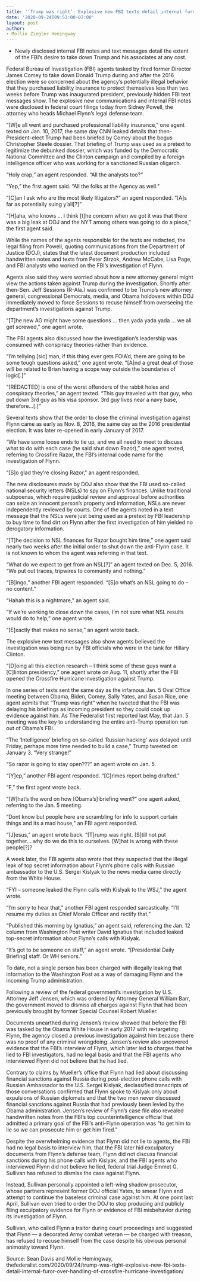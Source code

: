 ```yaml
---
title: '‘Trump was right’: Explosive new FBI texts detail internal furor over handling of ‘Crossfire Hurricane’ investigation'
date: '2020-09-24T09:53:00-07:00'
layout: post
author:
- Mollie Ziegler Hemingway
---
```


- Newly disclosed internal FBI notes and text messages detail the extent of the FBI’s desire to take down Trump and his associates at any cost.

Federal Bureau of Investigation (FBI) agents tasked by fired former Director James Comey to take down Donald Trump during and after the 2016 election were so concerned about the agency’s potentially illegal behavior that they purchased liability insurance to protect themselves less than two weeks before Trump was inaugurated president, previously hidden FBI text messages show. The explosive new communications and internal FBI notes were disclosed in federal court filings today from Sidney Powell, the attorney who heads Michael Flynn’s legal defense team.

“\[W\]e all went and purchased professional liability insurance,” one agent texted on Jan. 10, 2017, the same day CNN leaked details that then-President-elect Trump had been briefed by Comey about the bogus Christopher Steele dossier. That briefing of Trump was used as a pretext to legitimize the debunked dossier, which was funded by the Democratic National Committee and the Clinton campaign and compiled by a foreign intelligence officer who was working for a sanctioned Russian oligarch.

“Holy crap,” an agent responded. “All the analysts too?”

“Yep,” the first agent said. “All the folks at the Agency as well.”

“\[C\]an I ask who are the most likely litigators?” an agent responded. “\[A\]s far as potentially suing y’all\[?\]”

“\[H\]aha, who knows … I think \[t\]he concern when we got it was that there was a big leak at DOJ and the NYT among others was going to do a piece,” the first agent said.

While the names of the agents responsible for the texts are redacted, the legal filing from Powell, quoting communications from the Department of Justice (DOJ), states that the latest document production included handwritten notes and texts from Peter Strzok, Andrew McCabe, Lisa Page, and FBI analysts who worked on the FBI’s investigation of Flynn.

Agents also said they were worried about how a new attorney general might view the actions taken against Trump during the investigation. Shortly after then-Sen. Jeff Sessions (R-Ala.) was confirmed to be Trump’s new attorney general, congressional Democrats, media, and Obama holdovers within DOJ immediately moved to force Sessions to recuse himself from overseeing the department’s investigations against Trump.

“\[T\]he new AG might have some questions … then yada yada yada … we all get screwed,” one agent wrote.

The FBI agents also discussed how the investigation’s leadership was consumed with conspiracy theories rather than evidence.

“I’m tellying \[sic\] man, if this thing ever gets FOIA’d, there are going to be some tough questions asked,” one agent wrote. “\[A\]nd a great deal of those will be related to Brian having a scope way outside the boundaries of logic\[.\]”

“\[REDACTED\] is one of the worst offenders of the rabbit holes and conspiracy theories,” an agent texted. “This guy traveled with that guy, who put down 3rd guy as his visa sponsor. 3rd guy lives near a navy base, therefore…\[.\]”

Several texts show that the order to close the criminal investigation against Flynn came as early as Nov. 8, 2016, the same day as the 2016 presidential election. It was later re-opened in early January of 2017.

“We have some loose ends to tie up, and we all need to meet to discuss what to do with each case (he said shut down Razor),” one agent texted, referring to Crossfire Razor, the FBI’s internal code name for the investigation of Flynn.

“\[S\]o glad they’re closing Razor,” an agent responded.

The new disclosures made by DOJ also show that the FBI used so-called national security letters (NSLs) to spy on Flynn’s finances. Unlike traditional subpoenas, which require judicial review and approval before authorities can seize an innocent person’s property and information, NSLs are never independently reviewed by courts. One of the agents noted in a text message that the NSLs were just being used as a pretext by FBI leadership to buy time to find dirt on Flynn after the first investigation of him yielded no derogatory information.

“\[T\]he decision to NSL finances for Razor bought him time,” one agent said nearly two weeks after the initial order to shut down the anti-Flynn case. It is not known to whom the agent was referring in that text.

“What do we expect to get from an NSL\[?\]” an agent texted on Dec. 5, 2016. “We put out traces, tripwires to community and nothing.”

“\[B\]ingo,” another FBI agent responded. “\[S\]o what’s an NSL going to do – no content.”

“Hahah this is a nightmare,” an agent said.

“If we’re working to close down the cases, I’m not sure what NSL results would do to help,” one agent wrote.

“\[E\]xactly that makes no sense,” an agent wrote back.

The explosive new text messages also show agents believed the investigation was being run by FBI officials who were in the tank for Hillary Clinton.

“\[D\]oing all this election research – I think some of these guys want a \[C\]linton presidency,” one agent wrote on Aug. 11, shortly after the FBI opened the Crossfire Hurricane investigation against Trump.

In one series of texts sent the same day as the infamous Jan. 5 Oval Office meeting between Obama, Biden, Comey, Sally Yates, and Susan Rice, one agent admits that “Trump was right” when he tweeted that the FBI was delaying his briefings as incoming president so they could cook up evidence against him. As The Federalist first reported last May, that Jan. 5 meeting was the key to understanding the entire anti-Trump operation run out of Obama’s FBI.

“The ‘Intelligence’ briefing on so-called ‘Russian hacking’ was delayed until Friday, perhaps more time needed to build a case,” Trump tweeted on January 3. “Very strange!”

“So razor is going to stay open???” an agent wrote on Jan. 5.

“\[Y\]ep,” another FBI agent responded. “\[C\]rimes report being drafted.”

“F,” the first agent wrote back.

“\[W\]hat’s the word on how \[Obama’s\] briefing went?” one agent asked, referring to the Jan. 5 meeting.

“Dont know but people here are scrambling for info to support certain things and its a mad house,” an FBI agent responded.

“\[J\]esus,” an agent wrote back. “\[T\]rump was right. \[S\]till not put together….why do we do this to ourselves. \[W\]hat is wrong with these people\[?\]?

A week later, the FBI agents also wrote that they suspected that the illegal leak of top secret information about Flynn’s phone calls with Russian ambassador to the U.S. Sergei Kislyak to the news media came directly from the White House.

“FYI – someone leaked the Flynn calls with Kislyak to the WSJ,” the agent wrote.

“I’m sorry to hear that,” another FBI agent responded sarcastically. “I’ll resume my duties as Chief Morale Officer and rectify that.”

“Published this morning by Ignatius,” an agent said, referencing the Jan. 12 column from Washington Post writer David Ignatius that included leaked top-secret information about Flynn’s calls with Kislyak.

“It’s got to be someone on staff,” an agent wrote. “\[Presidential Daily Briefing\] staff. Or WH seniors.”

To date, not a single person has been charged with illegally leaking that information to the Washington Post as a way of damaging Flynn and the incoming Trump administration.

Following a review of the federal government’s investigation by U.S. Attorney Jeff Jensen, which was ordered by Attorney General William Barr, the government moved to dismiss all charges against Flynn that had been previously brought by former Special Counsel Robert Mueller.

Documents unearthed during Jensen’s review showed that before the FBI was tasked by the Obama White House in early 2017 with re-targeting Flynn, the agency closed a previous investigation against him because there was no proof of any criminal wrongdoing. Jensen’s review also uncovered evidence that the FBI’s interview of Flynn, which later led to charges that he lied to FBI investigators, had no legal basis and that the FBI agents who interviewed Flynn did not believe that he had lied.

Contrary to claims by Mueller’s office that Flynn had lied about discussing financial sanctions against Russia during post-election phone calls with Russian Ambassador to the U.S. Sergei Kislyak, declassified transcripts of those conversations confirmed that Flynn spoke to Kislyak only about expulsions of Russian diplomats and that the two men never discussed financial sanctions against Russia that had previously been levied by the Obama administration. Jensen’s review of Flynn’s case file also revealed handwritten notes from the FBI’s top counterintelligence official that admitted a primary goal of the FBI’s anti-Flynn operation was “to get him to lie so we can prosecute him or get him fired.”

Despite the overwhelming evidence that Flynn did not lie to agents, the FBI had no legal basis to interview him, that the FBI later hid exculpatory documents from Flynn’s defense team, Flynn did not discuss financial sanctions during his phone calls with Kislyak, and the FBI agents who interviewed Flynn did not believe he lied, federal trial Judge Emmet G. Sullivan has refused to dismiss the case against Flynn.

Instead, Sullivan personally appointed a left-wing shadow prosecutor, whose partners represent former DOJ official Yates, to smear Flynn and attempt to continue the baseless criminal case against him. At one point last April, Sullivan even tried to order the DOJ to stop producing and publicly filing exculpatory evidence for Flynn or evidence of FBI misbehavior during its investigation of Flynn.

Sullivan, who called Flynn a traitor during court proceedings and suggested that Flynn — a decorated Army combat veteran — be charged with treason, has refused to recuse himself from the case despite his obvious personal animosity toward Flynn.

Source: Sean Davis and Mollie Hemingway, thefederalist.com/2020/09/24/trump-was-right-explosive-new-fbi-texts-detail-internal-furor-over-handling-of-crossfire-hurricane-investigation/
